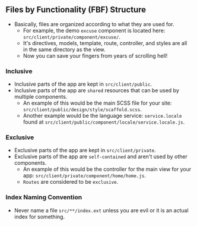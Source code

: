 ## Files by Functionality (FBF) Structure
- Basically, files are organized according to what they are used for.
	- For example, the demo `excuse` component is located here: `src/client/private/component/excuse/`.
	- It's directives, models, template, route, controller, and styles are all in the same directory as the view.
	- Now you can save your fingers from years of scrolling hell!

### Inclusive
- Inclusive parts of the app are kept in `src/client/public`.
- Inclusive parts of the app are `shared` resources that can be used by multiple components.
	- An example of this would be the main SCSS file for your site: `src/client/public/design/style/scaffold.scss`.
	- Another example would be the language service: `service.locale` found at `src/client/public/component/locale/service.locale.js`.

### Exclusive
- Exclusive parts of the app are kept in `src/client/private`.
- Exclusive parts of the app are `self-contained` and aren't used by other components.
	- An example of this would be the controller for the main view for your app: `src/client/private/component/home/home.js`.
	- `Routes` are considered to be `exclusive`.
	
### Index Naming Convention
- Never name a file `src/**/index.ext` unless you are evil or it is an actual index for something.